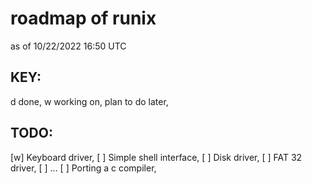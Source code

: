 # roadmap of runix 
as of 10/22/2022 16:50 UTC

## KEY:
d done,
w working on,
  plan to do later,

## TODO:
[w] Keyboard driver,
[ ] Simple shell interface,
[ ] Disk driver,
[ ] FAT 32 driver,
[ ] ...
[ ] Porting a c compiler,
